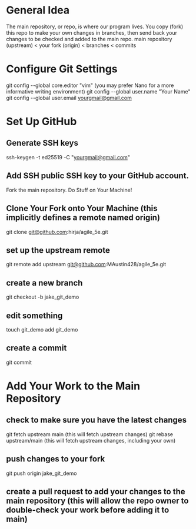 # General Idea
The main repository, or repo, is where our program lives. You copy (fork) this repo to make your own changes in branches, then send back your changes to be checked and added to the main repo. 
main repository (upstream) < your fork (origin) < branches < commits

# Configure Git Settings
git config --global core.editor "vim"  (you may prefer Nano for a more informative writing environment)
git config --global user.name "Your Name"  
git config --global user.email yourgmail@gmail.com  

# Set Up GitHub
## Generate SSH keys
ssh-keygen -t ed25519 -C "yourgmail@gmail.com"
## Add SSH public SSH key to your GitHub account.
Fork the main repository.
Do Stuff on Your Machine!

## Clone Your Fork onto Your Machine (this implicitly defines a remote named origin)
git clone git@github.com:hirja/agile_5e.git

## set up the upstream remote
git remote add upstream git@github.com:MAustin428/agile_5e.git

## create a new branch
git checkout -b jake_git_demo

## edit something
touch git_demo
add git_demo

## create a commit
git commit

# Add Your Work to the Main Repository

## check to make sure you have the latest changes
git fetch upstream main (this will fetch upstream changes)
git rebase upstream/main (this will fetch upstream changes, including your own)

## push changes to your fork
git push origin jake_git_demo

## create a pull request to add your changes to the main repository (this will allow the repo owner to double-check your work before adding it to main)